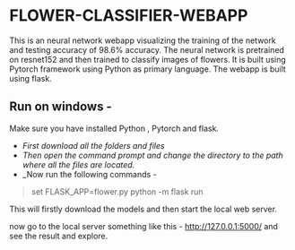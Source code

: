 # FLOWER-CLASSIFIER-WEBAPP
This is an neural network webapp visualizing the training of the network and testing accuracy of 98.6% accuracy.
The neural network is pretrained on resnet152 and then trained to classify images of flowers.
It is built using Pytorch framework using Python as primary language.
The webapp is built using flask.


## Run on windows - 
Make sure you have installed Python , Pytorch and flask.

* _First download all the folders and files_
* _Then open the command prompt and change the directory to the path where all the files are located._
* _Now run the following commands -

> set FLASK_APP=flower.py
> python -m flask run

This will firstly download the models and then start the local web server.

now go to the local server something like this - http://127.0.0.1:5000/ and see the result and explore.
